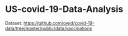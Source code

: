 # US-covid-19-Data-Analysis
Dataset: https://github.com/owid/covid-19-data/tree/master/public/data/vaccinations
